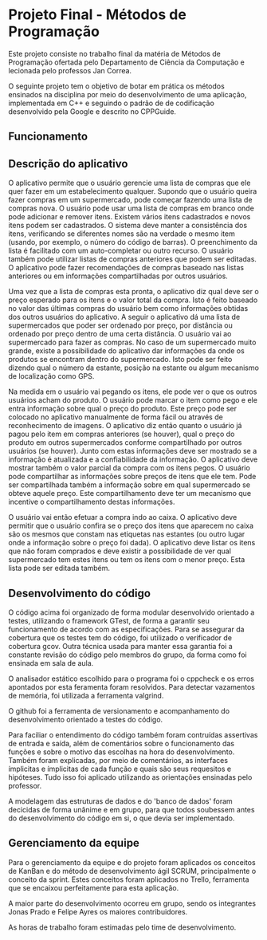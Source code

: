 # Projeto Final - Métodos de Programação

Este projeto consiste no trabalho final da matéria de Métodos de Programação ofertada pelo Departamento de Ciência da Computação e lecionada pelo professos Jan Correa. 

O seguinte projeto tem o objetivo de botar em prática os métodos ensinados na disciplina por meio do desenvolvimento de uma aplicação, implementada em C++ e seguindo o padrão de de codificação desenvolvido pela Google e descrito no CPPGuide.

## Funcionamento



## Descrição do aplicativo

O aplicativo permite que o usuário gerencie uma lista de compras que ele quer fazer em um estabelecimento qualquer. Supondo que o usuário queira fazer compras em um supermercado, pode começar fazendo uma lista de compras nova. O usuário pode usar uma lista de compras em branco onde pode adicionar e remover itens. Existem vários itens cadastrados e novos itens podem ser cadastrados. O sistema deve manter a consistência dos itens, verificando se diferentes nomes são na verdade o mesmo item (usando, por exemplo, o número do código de barras). O preenchimento da lista é  facilitado com um auto-completar ou outro recurso. O usuário também pode utilizar listas de compras anteriores que podem ser editadas. O aplicativo pode fazer recomendações de compras baseado nas listas anteriores ou em informações compartilhadas por outros usuários.

Uma vez que a lista de compras esta pronta, o aplicativo diz qual deve ser o preço esperado para os itens e o valor total da compra. Isto é feito baseado no valor das últimas compras do usuário bem como informações obtidas dos outros usuários do aplicativo. A seguir o aplicativo dá uma lista de supermercados que poder ser ordenado por preço, por distância ou ordenado por preço dentro de uma certa distância. O usuário vai ao supermercado para fazer as compras. No caso de um supermercado muito grande, existe a possibilidade do aplicativo dar informações da onde os produtos se encontram dentro do supermercado. Isto pode ser feito dizendo qual o número da estante, posição na estante ou algum mecanismo de localização como GPS. 

Na medida em o usuário vai pegando os itens, ele pode ver o que os outros usuários acham do produto. O usuário pode marcar o item como pego e ele entra informação sobre qual o preço do produto. Este preço pode ser colocado no aplicativo manualmente de forma fácil ou através de reconhecimento de imagens. O aplicativo diz então quanto o usuário já pagou pelo item em compras anteriores (se houver), qual o preço do produto em outros supermercados conforme compartilhado por outros usuários (se houver). Junto com estas informações deve ser mostrado se a informação é atualizada e a confiabilidade da informação. O aplicativo deve mostrar também o valor parcial da compra com os itens pegos. O usuário pode compartilhar as informações sobre preços de itens que ele tem. Pode ser compartilhada também a informação sobre em qual supermercado se obteve aquele preço. Este compartilhamento deve ter um mecanismo que incentive o compartilhamento destas informações.  

O usuário vai então efetuar a compra indo ao caixa. O aplicativo deve permitir que o usuário confira se o preço dos itens que aparecem no caixa são os mesmos que constam nas etiquetas nas estantes (ou outro lugar onde a informação sobre o preço foi dada). O aplicativo deve listar os itens que não foram comprados e deve existir a possibilidade de ver qual supermercado tem estes itens ou tem os itens com o menor preço. Esta lista pode ser editada também.  

## Desenvolvimento do código

O código acima foi organizado de forma modular desenvolvido orientado a testes, utilizando o framework GTest, de forma a garantir seu funcionamento de acordo com as especificações. Para se assegurar da cobertura que os testes tem do código, foi utilizado o verificador de cobertura gcov. Outra técnica usada para manter essa garantia foi a constante revisão do código pelo membros do grupo, da forma como foi ensinada em sala de aula.

O analisador estático escolhido para o programa foi o cppcheck e os erros apontados por esta feramenta foram resolvidos. Para detectar vazamentos de memória, foi utilizada a ferramenta valgrind.

O github foi a ferramenta de versionamento e acompanhamento do desenvolvimento orientado a testes do código.

Para faciliar o entendimento do código também foram contruídas assertivas de entrada e saída, além de comentários sobre o funcionamento das funções e sobre o motivo das escolhas na hora do desenvolvimento. Também foram explicadas, por meio de comentários, as interfaces ímplicitas e ímplicitas de cada função e quais são seus requesitos e hipóteses. Tudo isso foi aplicado utilizando as orientações ensinadas pelo professor.

A modelagem das estruturas de dados e do 'banco de dados' foram decicidas de forma unânime e em grupo, para que todos soubessem antes do desenvolvimento do código em si, o que devia ser implementado. 

## Gerenciamento da equipe

Para o gerenciamento da equipe e do projeto foram aplicados os conceitos de KanBan e do método de desenvolvimento ágil SCRUM, principalmente o conceito da sprint. Estes conceitos foram aplicados no Trello, ferramenta que se encaixou perfeitamente para esta aplicação.

A maior parte do desenvolvimento ocorreu em grupo, sendo os integrantes Jonas Prado e Felipe Ayres os maiores contribuidores.

As horas de trabalho foram estimadas pelo time de desenvolvimento.
